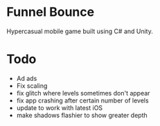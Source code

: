 # Funnel Bounce

Hypercasual mobile game built using C# and Unity.
# Todo
- Ad ads
- Fix scaling
- fix glitch where levels sometimes don't appear
- fix app crashing after certain number of levels
- update to work with latest iOS
- make shadows flashier to show greater depth
